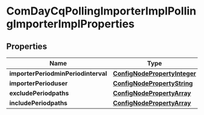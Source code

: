 
# ComDayCqPollingImporterImplPollingImporterImplProperties

## Properties
Name | Type | Description | Notes
------------ | ------------- | ------------- | -------------
**importerPeriodminPeriodinterval** | [**ConfigNodePropertyInteger**](ConfigNodePropertyInteger.md) |  |  [optional]
**importerPerioduser** | [**ConfigNodePropertyString**](ConfigNodePropertyString.md) |  |  [optional]
**excludePeriodpaths** | [**ConfigNodePropertyArray**](ConfigNodePropertyArray.md) |  |  [optional]
**includePeriodpaths** | [**ConfigNodePropertyArray**](ConfigNodePropertyArray.md) |  |  [optional]




